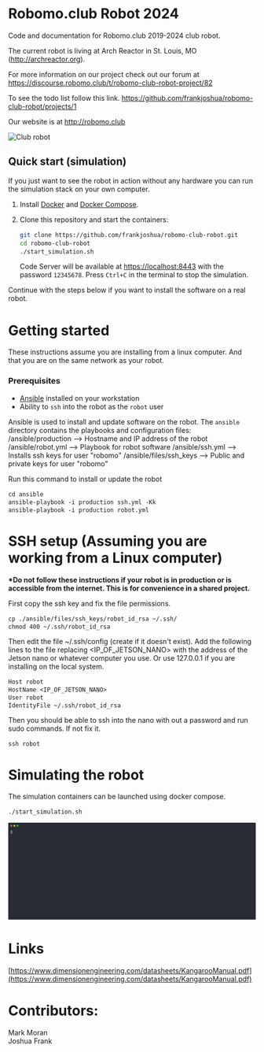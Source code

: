 # Robomo.club Robot 2024

Code and documentation for Robomo.club 2019-2024 club robot.

The current robot is living at Arch Reactor in St. Louis, MO (http://archreactor.org).

For more information on our project check out our forum at https://discourse.robomo.club/t/robomo-club-robot-project/82

To see the todo list follow this link. https://github.com/frankjoshua/robomo-club-robot/projects/1

Our website is at http://robomo.club

![Club robot](https://robomo.club/d8938d3ade5b99f15ff5d4e3a885581931a0de5a_1_375x500.jpeg)

## Quick start (simulation)

If you just want to see the robot in action without any hardware you can run the
simulation stack on your own computer.

1. Install [Docker](https://docs.docker.com/get-docker/) and
   [Docker Compose](https://docs.docker.com/compose/).
2. Clone this repository and start the containers:

   ```bash
   git clone https://github.com/frankjoshua/robomo-club-robot.git
   cd robomo-club-robot
   ./start_simulation.sh
   ```

   Code Server will be available at <https://localhost:8443> with the password
   `12345678`. Press `Ctrl+C` in the terminal to stop the simulation.

Continue with the steps below if you want to install the software on a real
robot.

# Getting started

These instructions assume you are installing from a linux computer. And that you are on the same network as your robot.

### Prerequisites

- [Ansible](https://docs.ansible.com/) installed on your workstation
- Ability to `ssh` into the robot as the `robot` user

Ansible is used to install and update software on the robot. The `ansible`
directory contains the playbooks and configuration files:
/ansible/production --> Hostname and IP address of the robot
/ansible/robot.yml --> Playbook for robot software
/ansible/ssh.yml --> Installs ssh keys for user "robomo"
/ansible/files/ssh_keys --> Public and private keys for user "robomo"

Run this command to install or update the robot
```
cd ansible
ansible-playbook -i production ssh.yml -Kk
ansible-playbook -i production robot.yml
```

# SSH setup (Assuming you are working from a Linux computer)

**\*Do not follow these instructions if your robot is in production or is accessible from the internet. This is for convenience in a shared project.**

First copy the ssh key and fix the file permissions.

```
cp ./ansible/files/ssh_keys/robot_id_rsa ~/.ssh/
chmod 400 ~/.ssh/robot_id_rsa
```

Then edit the file ~/.ssh/config (create if it doesn't exist).
Add the following lines to the file replacing <IP_OF_JETSON_NANO> with the address of the Jetson nano or whatever computer you use. Or use 127.0.0.1 if you are installing on the local system.

```
Host robot
HostName <IP_OF_JETSON_NANO>
User robot
IdentityFile ~/.ssh/robot_id_rsa
```

Then you should be able to ssh into the nano with out a password and run sudo commands. If not fix it.

```
ssh robot
```

# Simulating the robot

The simulation containers can be launched using docker compose.

```bash
./start_simulation.sh
```
![sim](images/sim.svg)

# Links

[https://www.dimensionengineering.com/datasheets/KangarooManual.pdf](https://www.dimensionengineering.com/datasheets/KangarooManual.pdf)

# Contributors:

Mark Moran<br>
Joshua Frank
